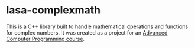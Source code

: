 # lasa-complexmath

This is a C++ library built to handle mathematical operations and functions for complex numbers. It was created as a project for an [Advanced Computer Programming course](http://lasacs.com).
